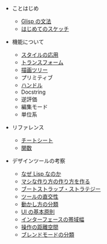 - ことはじめ

  - [Glisp の文法](syntax)
  - [はじめてのスケッチ](get-started)

- 機能について

  - [スタイルの応用](styles)
  - [トランスフォーム](transform)
  - [描画ツリー](draw-tree)
  - プリミティブ
  - [ハンドル](defining-handle)
  - Docstring
  - 逆評価
  - 編集モード
  - 単位系

- リファレンス

  - [チートシート](cheatsheet)
  - [関数](ref)

- デザインツールの考察

  - [なぜ Lisp なのか](why-lisp)
  - [マシな作り方の作り方を作る](https://baku89.com/2020/06/26/c-activity)
  - [ブートストラップ・ストラテジー](bootstrapping ':disabled')
  - [ツールの直交性](orthogonality)
  - [動かし方の分類](classification-of-animating)
  - [UI の基本原則](principles)
  - [インターフェースの帯域幅](bandwidth)
  - [操作の距離空間](distance-space ':disabled')
  - [ブレンドモードの分類](blend-modes)
